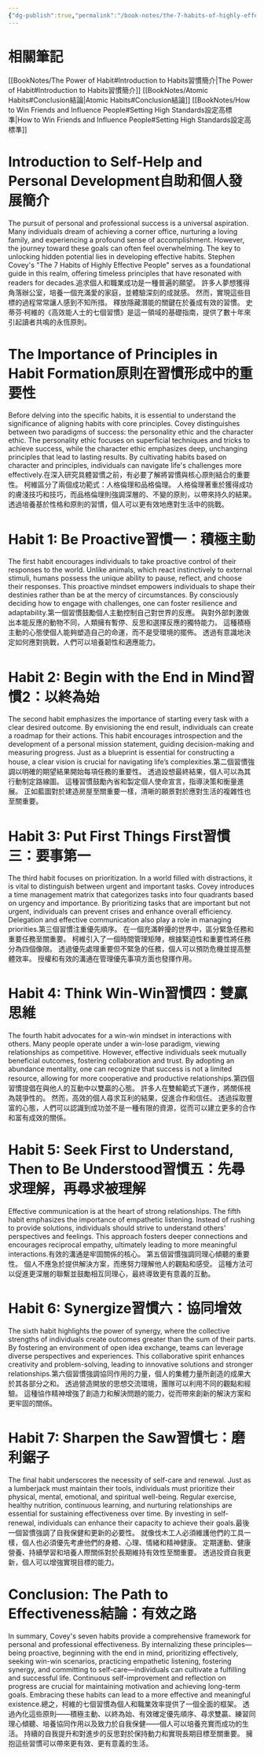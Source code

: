 ```yaml
---
{"dg-publish":true,"permalink":"/book-notes/the-7-habits-of-highly-effective-people/","dgPassFrontmatter":true}
---
```


# 相關筆記
[[BookNotes/The Power of Habit#Introduction to Habits習慣簡介\|The Power of Habit#Introduction to Habits習慣簡介]]
[[BookNotes/Atomic Habits#Conclusion結論\|Atomic Habits#Conclusion結論]]
[[BookNotes/How to Win Friends and Influence People#Setting High Standards設定高標準\|How to Win Friends and Influence People#Setting High Standards設定高標準]]
# Introduction to Self-Help and Personal Development自助和個人發展簡介

The pursuit of personal and professional success is a universal aspiration. Many individuals dream of achieving a corner office, nurturing a loving family, and experiencing a profound sense of accomplishment. However, the journey toward these goals can often feel overwhelming. The key to unlocking hidden potential lies in developing effective habits. Stephen Covey's "The 7 Habits of Highly Effective People" serves as a foundational guide in this realm, offering timeless principles that have resonated with readers for decades.追求個人和職業成功是一種普遍的願望。 許多人夢想獲得角落辦公室，培養一個充滿愛的家庭，並體驗深刻的成就感。 然而，實現這些目標的過程常常讓人感到不知所措。 釋放隱藏潛能的關鍵在於養成有效的習慣。 史蒂芬‧柯維的《高效能人士的七個習慣》是這一領域的基礎指南，提供了數十年來引起讀者共鳴的永恆原則。

# The Importance of Principles in Habit Formation原則在習慣形成中的重要性

Before delving into the specific habits, it is essential to understand the significance of aligning habits with core principles. Covey distinguishes between two paradigms of success: the personality ethic and the character ethic. The personality ethic focuses on superficial techniques and tricks to achieve success, while the character ethic emphasizes deep, unchanging principles that lead to lasting results. By cultivating habits based on character and principles, individuals can navigate life's challenges more effectively.在深入研究具體習慣之前，有必要了解將習慣與核心原則結合的重要性。 柯維區分了兩個成功範式：人格倫理和品格倫理。 人格倫理著重於獲得成功的膚淺技巧和技巧，而品格倫理則強調深層的、不變的原則，以帶來持久的結果。 透過培養基於性格和原則的習慣，個人可以更有效地應對生活中的挑戰。

# Habit 1: Be Proactive習慣一：積極主動

The first habit encourages individuals to take proactive control of their responses to the world. Unlike animals, which react instinctively to external stimuli, humans possess the unique ability to pause, reflect, and choose their responses. This proactive mindset empowers individuals to shape their destinies rather than be at the mercy of circumstances. By consciously deciding how to engage with challenges, one can foster resilience and adaptability.第一個習慣鼓勵個人主動控制自己對世界的反應。 與對外部刺激做出本能反應的動物不同，人類擁有暫停、反思和選擇反應的獨特能力。 這種積極主動的心態使個人能夠塑造自己的命運，而不是受環境的擺佈。 透過有意識地決定如何應對挑戰，人們可以培養韌性和適應能力。

# Habit 2: Begin with the End in Mind習慣2：以終為始

The second habit emphasizes the importance of starting every task with a clear desired outcome. By envisioning the end result, individuals can create a roadmap for their actions. This habit encourages introspection and the development of a personal mission statement, guiding decision-making and measuring progress. Just as a blueprint is essential for constructing a house, a clear vision is crucial for navigating life’s complexities.第二個習慣強調以明確的期望結果開始每項任務的重要性。 透過設想最終結果，個人可以為其行動制定路線圖。 這種習慣鼓勵內省和製定個人使命宣言，指導決策和衡量進展。 正如藍圖對於建造房屋至關重要一樣，清晰的願景對於應對生活的複雜性也至關重要。

# Habit 3: Put First Things First習慣三：要事第一

The third habit focuses on prioritization. In a world filled with distractions, it is vital to distinguish between urgent and important tasks. Covey introduces a time management matrix that categorizes tasks into four quadrants based on urgency and importance. By prioritizing tasks that are important but not urgent, individuals can prevent crises and enhance overall efficiency. Delegation and effective communication also play a role in managing priorities.第三個習慣注重優先順序。 在一個充滿幹擾的世界中，區分緊急任務和重要任務至關重要。 柯維引入了一個時間管理矩陣，根據緊迫性和重要性將任務分為四個像限。 透過優先處理重要但不緊急的任務，個人可以預防危機並提高整體效率。 授權和有效的溝通在管理優先事項方面也發揮作用。

# Habit 4: Think Win-Win習慣四：雙贏思維

The fourth habit advocates for a win-win mindset in interactions with others. Many people operate under a win-lose paradigm, viewing relationships as competitive. However, effective individuals seek mutually beneficial outcomes, fostering collaboration and trust. By adopting an abundance mentality, one can recognize that success is not a limited resource, allowing for more cooperative and productive relationships.第四個習慣提倡在與他人的互動中以雙贏的心態。 許多人在雙輸範式下運作，將關係視為競爭性的。 然而，高效的個人尋求互利的結果，促進合作和信任。 透過採取豐富的心態，人們可以認識到成功並不是一種有限的資源，從而可以建立更多的合作和富有成效的關係。

# Habit 5: Seek First to Understand, Then to Be Understood習慣五：先尋求理解，再尋求被理解

Effective communication is at the heart of strong relationships. The fifth habit emphasizes the importance of empathetic listening. Instead of rushing to provide solutions, individuals should strive to understand others' perspectives and feelings. This approach fosters deeper connections and encourages reciprocal empathy, ultimately leading to more meaningful interactions.有效的溝通是牢固關係的核心。 第五個習慣強調同理心傾聽的重要性。 個人不應急於提供解決方案，而應努力理解他人的觀點和感受。 這種方法可以促進更深層的聯繫並鼓勵相互同理心，最終導致更有意義的互動。

# Habit 6: Synergize習慣六：協同增效

The sixth habit highlights the power of synergy, where the collective strengths of individuals create outcomes greater than the sum of their parts. By fostering an environment of open idea exchange, teams can leverage diverse perspectives and experiences. This collaborative spirit enhances creativity and problem-solving, leading to innovative solutions and stronger relationships.第六個習慣強調協同作用的力量，個人的集體力量所創造的成果大於其各部分之和。 透過營造開放的思想交流環境，團隊可以利用不同的觀點和經驗。 這種協作精神增強了創造力和解決問題的能力，從而帶來創新的解決方案和更牢固的關係。

# Habit 7: Sharpen the Saw習慣七：磨利鋸子

The final habit underscores the necessity of self-care and renewal. Just as a lumberjack must maintain their tools, individuals must prioritize their physical, mental, emotional, and spiritual well-being. Regular exercise, healthy nutrition, continuous learning, and nurturing relationships are essential for sustaining effectiveness over time. By investing in self-renewal, individuals can enhance their capacity to achieve their goals.最後一個習慣強調了自我保健和更新的必要性。 就像伐木工人必須維護他們的工具一樣，個人也必須優先考慮他們的身體、心理、情緒和精神健康。 定期運動、健康營養、持續學習和培養人際關係對於長期維持有效性至關重要。 透過投資自我更新，個人可以增強實現目標的能力。

# Conclusion: The Path to Effectiveness結論：有效之路

In summary, Covey's seven habits provide a comprehensive framework for personal and professional effectiveness. By internalizing these principles—being proactive, beginning with the end in mind, prioritizing effectively, seeking win-win scenarios, practicing empathetic listening, fostering synergy, and committing to self-care—individuals can cultivate a fulfilling and successful life. Continuous self-improvement and reflection on progress are crucial for maintaining motivation and achieving long-term goals. Embracing these habits can lead to a more effective and meaningful existence.總之，柯維的七個習慣為個人和職業效率提供了一個全面的框架。 透過內化這些原則——積極主動、以終為始、有效確定優先順序、尋求雙贏、練習同理心傾聽、培養協同作用以及致力於自我保健——個人可以培養充實而成功的生活。 持續的自我提升和對進步的反思對於保持動力和實現長期目標至關重要。 擁抱這些習慣可以帶來更有效、更有意義的生活。